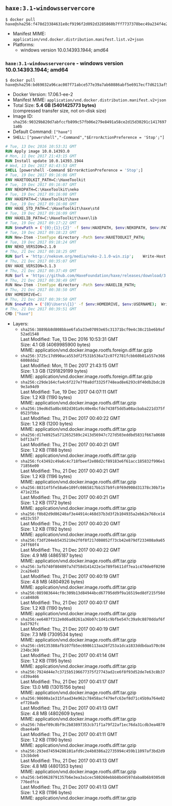 ## `haxe:3.1-windowsservercore`

```console
$ docker pull haxe@sha256:f478d23384631e8cf9196f2d092d3285860b7ff7737378bec49a234f4e22ab02
```

-	Manifest MIME: `application/vnd.docker.distribution.manifest.list.v2+json`
-	Platforms:
	-	windows version 10.0.14393.1944; amd64

### `haxe:3.1-windowsservercore` - windows version 10.0.14393.1944; amd64

```console
$ docker pull haxe@sha256:bd69032a96cac007f71abce577e39a7ab60886abf5e6917ecf7d6213af53ec11
```

-	Docker Version: 17.06.1-ee-2
-	Manifest MIME: `application/vnd.docker.distribution.manifest.v2+json`
-	Total Size: **5.4 GB (5401425773 bytes)**  
	(compressed transfer size, not on-disk size)
-	Image ID: `sha256:90329b820d7abfccfb899c57fb06e279e8491a58ce2d15d30291c14176971a0b`
-	Default Command: `["haxe"]`
-	`SHELL`: `["powershell","-Command","$ErrorActionPreference = 'Stop';"]`

```dockerfile
# Tue, 13 Dec 2016 10:53:31 GMT
RUN Apply image 10.0.14393.0
# Mon, 11 Dec 2017 21:43:15 GMT
RUN Install update 10.0.14393.1944
# Wed, 13 Dec 2017 02:43:53 GMT
SHELL [powershell -Command $ErrorActionPreference = 'Stop';]
# Tue, 19 Dec 2017 09:16:06 GMT
ENV HAXETOOLKIT_PATH=C:\HaxeToolkit
# Tue, 19 Dec 2017 09:16:07 GMT
ENV NEKOPATH=C:\HaxeToolkit\neko
# Tue, 19 Dec 2017 09:16:08 GMT
ENV HAXEPATH=C:\HaxeToolkit\haxe
# Tue, 19 Dec 2017 09:16:08 GMT
ENV HAXE_STD_PATH=C:\HaxeToolkit\haxe\std
# Tue, 19 Dec 2017 09:16:09 GMT
ENV HAXELIB_PATH=C:\HaxeToolkit\haxe\lib
# Tue, 19 Dec 2017 09:17:22 GMT
RUN $newPath = ('{0};{1};{2}' -f $env:HAXEPATH, $env:NEKOPATH, $env:PATH); 	Write-Host ('Updating PATH: {0}' -f $newPath); 	[Environment]::SetEnvironmentVariable('PATH', $newPath, [EnvironmentVariableTarget]::Machine);
# Tue, 19 Dec 2017 09:18:23 GMT
RUN New-Item -ItemType directory -Path $env:HAXETOOLKIT_PATH;
# Tue, 19 Dec 2017 09:18:24 GMT
ENV NEKO_VERSION=2.1.0
# Thu, 21 Dec 2017 00:18:25 GMT
RUN $url = 'http://nekovm.org/media/neko-2.1.0-win.zip'; 	Write-Host ('Downloading {0} ...' -f $url); 	Invoke-WebRequest -Uri $url -OutFile 'neko.zip'; 		Write-Host 'Verifying sha256 (ad7f8ead8300cdbfdc062bcf7ba63b1b1993d975023cde2dfd61936950eddb0e) ...'; 	if ((Get-FileHash neko.zip -Algorithm sha256).Hash -ne 'ad7f8ead8300cdbfdc062bcf7ba63b1b1993d975023cde2dfd61936950eddb0e') { 		Write-Host 'FAILED!'; 		exit 1; 	}; 		Write-Host 'Expanding ...'; 	New-Item -ItemType directory -Path tmp; 	Expand-Archive -Path neko.zip -DestinationPath tmp; 	if (Test-Path tmp\neko.exe) { Move-Item tmp $env:NEKOPATH } 	else { Move-Item (Resolve-Path tmp\neko* | Select -ExpandProperty Path) $env:NEKOPATH }; 		Write-Host 'Removing ...'; 	Remove-Item -Path neko.zip, tmp -Force -Recurse -ErrorAction Ignore; 		Write-Host 'Verifying install ...'; 	Write-Host '  neko -version'; neko -version; 		Write-Host 'Complete.';
# Thu, 21 Dec 2017 00:35:07 GMT
ENV HAXE_VERSION=3.1.3
# Thu, 21 Dec 2017 00:37:49 GMT
RUN $url = 'https://github.com/HaxeFoundation/haxe/releases/download/3.1.3/haxe-3.1.3-win.zip'; 	Write-Host ('Downloading {0} ...' -f $url); 	Invoke-WebRequest -Uri $url -OutFile haxe.zip; 		Write-Host 'Verifying sha256 (4cf84cdbf7960a61ae70b0d9166c6f9bde16388c3b81e54af91446f4c9e44ae4) ...'; 	if ((Get-FileHash haxe.zip -Algorithm sha256).Hash -ne '4cf84cdbf7960a61ae70b0d9166c6f9bde16388c3b81e54af91446f4c9e44ae4') { 		Write-Host 'FAILED!'; 		exit 1; 	}; 		Write-Host 'Expanding ...'; 	New-Item -ItemType directory -Path tmp; 	Expand-Archive -Path haxe.zip -DestinationPath tmp; 	if (Test-Path tmp\haxe.exe) { Move-Item tmp $env:HAXEPATH } 	else { Move-Item (Resolve-Path tmp\haxe* | Select -ExpandProperty Path) $env:HAXEPATH }; 		Write-Host 'Removing ...'; 	Remove-Item -Path haxe.zip, tmp -Force -Recurse -ErrorAction Ignore; 		Write-Host 'Verifying install ...'; 	Write-Host '  haxe -version'; haxe -version; 		Write-Host 'Complete.';
# Thu, 21 Dec 2017 00:38:49 GMT
RUN New-Item -ItemType directory -Path $env:HAXELIB_PATH;
# Thu, 21 Dec 2017 00:38:50 GMT
ENV HOMEDRIVE=C:
# Thu, 21 Dec 2017 00:39:50 GMT
RUN $newPath = ('{0}\Users\{1}' -f $env:HOMEDRIVE, $env:USERNAME); 	Write-Host ('Updating HOMEPATH: {0}' -f $newPath); 	[Environment]::SetEnvironmentVariable('HOMEPATH', $newPath, [EnvironmentVariableTarget]::Machine);
# Thu, 21 Dec 2017 00:39:51 GMT
CMD ["haxe"]
```

-	Layers:
	-	`sha256:3889bb8d808bbae6fa5a33e07093e65c31371bcf9e4c38c21be6b9af52ad1548`  
		Last Modified: Tue, 13 Dec 2016 10:53:31 GMT  
		Size: 4.1 GB (4069985900 bytes)  
		MIME: application/vnd.docker.image.rootfs.foreign.diff.tar.gzip
	-	`sha256:3725c17d990aca553df2f531b536a72c07f2781fcbb60b01a557e3666808dda2`  
		Last Modified: Mon, 11 Dec 2017 21:43:15 GMT  
		Size: 1.3 GB (1291829199 bytes)  
		MIME: application/vnd.docker.image.rootfs.foreign.diff.tar.gzip
	-	`sha256:c29de164cfa4c6f227e7f0a8df3325f748ead8e6293c8f40db2bdc289e3a94d9`  
		Last Modified: Tue, 19 Dec 2017 04:07:11 GMT  
		Size: 1.2 KB (1190 bytes)  
		MIME: application/vnd.docker.image.rootfs.diff.tar.gzip
	-	`sha256:19ed6d5a8bc602d301a9c40e4bcfde7438f5dd5a08acbaba221d375f0523fbba`  
		Last Modified: Thu, 21 Dec 2017 00:40:22 GMT  
		Size: 1.2 KB (1200 bytes)  
		MIME: application/vnd.docker.image.rootfs.diff.tar.gzip
	-	`sha256:d17e8925a5712652589c2413d56947c727d503eddbd5831f667a0688bdf13a7f`  
		Last Modified: Thu, 21 Dec 2017 00:40:21 GMT  
		Size: 1.2 KB (1188 bytes)  
		MIME: application/vnd.docker.image.rootfs.diff.tar.gzip
	-	`sha256:fc43492c49a6c4c718fbeef2e08d2cf89183e6f61acc185832f996e171856e00`  
		Last Modified: Thu, 21 Dec 2017 00:40:21 GMT  
		Size: 1.2 KB (1196 bytes)  
		MIME: application/vnd.docker.image.rootfs.diff.tar.gzip
	-	`sha256:88314f5fe58a6e109fc0865817bb157b9fc0f69d908d31378c30b71e471e235a`  
		Last Modified: Thu, 21 Dec 2017 00:40:21 GMT  
		Size: 1.2 KB (1172 bytes)  
		MIME: application/vnd.docker.image.rootfs.diff.tar.gzip
	-	`sha256:f0b82d9d86240af3e44914c468d37b3d3f2b104935a2eb62e768ce14e823c557`  
		Last Modified: Thu, 21 Dec 2017 00:40:20 GMT  
		Size: 1.2 KB (1192 bytes)  
		MIME: application/vnd.docker.image.rootfs.diff.tar.gzip
	-	`sha256:f3df204eb5435210e2f0f8f217d08052f73cb42e879df233408a9a6524ff60f4`  
		Last Modified: Thu, 21 Dec 2017 00:40:22 GMT  
		Size: 4.9 MB (4865187 bytes)  
		MIME: application/vnd.docker.image.rootfs.diff.tar.gzip
	-	`sha256:3afb740f804097a7d758d141422e1e789fb611df7ea1c470de0f02902ca26e83`  
		Last Modified: Thu, 21 Dec 2017 00:40:19 GMT  
		Size: 4.8 MB (4804926 bytes)  
		MIME: application/vnd.docker.image.rootfs.diff.tar.gzip
	-	`sha256:085983644cf0c309b13d84944bcd67795dd9f9a16519ed8df215f50dcca848d6`  
		Last Modified: Thu, 21 Dec 2017 00:40:17 GMT  
		Size: 1.2 KB (1190 bytes)  
		MIME: application/vnd.docker.image.rootfs.diff.tar.gzip
	-	`sha256:ee6487f312e0d6ad8261a36b07c1d41c9bfbe547c39a9c8870ddaf6fba5792fc`  
		Last Modified: Thu, 21 Dec 2017 00:40:19 GMT  
		Size: 7.3 MB (7309534 bytes)  
		MIME: application/vnd.docker.image.rootfs.diff.tar.gzip
	-	`sha256:cb9135388afb107fb5ec6986113aa28f253a1dca1833ddbdaa570c04234bc369`  
		Last Modified: Thu, 21 Dec 2017 00:41:14 GMT  
		Size: 1.2 KB (1195 bytes)  
		MIME: application/vnd.docker.image.rootfs.diff.tar.gzip
	-	`sha256:7924d44e7c3715b5196677375f27743ad2ce6f8f93d52de7e63c8b37cd39a466`  
		Last Modified: Thu, 21 Dec 2017 00:41:17 GMT  
		Size: 13.0 MB (13015156 bytes)  
		MIME: application/vnd.docker.image.rootfs.diff.tar.gzip
	-	`sha256:98600a1e315faad34e962c78458acf479efc63ef8d71c45b9a764e02ef720adb`  
		Last Modified: Thu, 21 Dec 2017 00:41:13 GMT  
		Size: 4.8 MB (4802609 bytes)  
		MIME: application/vnd.docker.image.rootfs.diff.tar.gzip
	-	`sha256:7dbef09c8bf9c2b83897353cb71f1a79f22af1ec76da31cdb3ea4870dbae4a49`  
		Last Modified: Thu, 21 Dec 2017 00:41:11 GMT  
		Size: 1.2 KB (1190 bytes)  
		MIME: application/vnd.docker.image.rootfs.diff.tar.gzip
	-	`sha256:293ed74594286101afd9c2e4b0386a22735994c459b11097af3bd2d913cbbde6`  
		Last Modified: Thu, 21 Dec 2017 00:41:13 GMT  
		Size: 4.8 MB (4801353 bytes)  
		MIME: application/vnd.docker.image.rootfs.diff.tar.gzip
	-	`sha256:b450628791357b6e3ea3a1cec580260ebbb8bd4597daba8b6b9305d8776edfca`  
		Last Modified: Thu, 21 Dec 2017 00:41:13 GMT  
		Size: 1.2 KB (1196 bytes)  
		MIME: application/vnd.docker.image.rootfs.diff.tar.gzip
